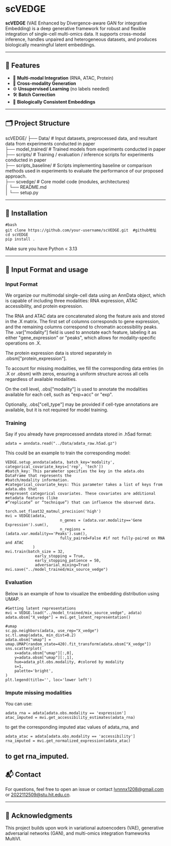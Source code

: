 # scVEDGE

**scVEDGE** (VAE Enhanced by Divergence-aware GAN for integrative Embedding) is a deep generative framework for robust and flexible integration of single-cell multi-omics data. It supports cross-modal inference, handles unpaired and heterogeneous datasets, and produces biologically meaningful latent embeddings.

---

## 🌟 Features

- 🔄 **Multi-modal Integration** (RNA, ATAC, Protein)
- 🧬 **Cross-modality Generation**
- ⚙️ **Unsupervised Learning** (no labels needed)
- 🛠️ **Batch Correction**
- 🎯 **Biologically Consistent Embeddings**

---

## 🗂️ Project Structure

scVEDGE/
├── Data/ # Input datasets, preprocessed data, and resultant data from experiments conducted in paper  
├── model_trained/ # Trained models from experiments conducted in paper  
├── scripts/ # Training / evaluation / inference scripts for experiments conducted in paper  
├── scripts_baseline/  # Scripts implementing baseline or comparison methods used in experiments to evaluate the performance of our proposed approach.  
├── scvedge/ # Core model code (modules, architectures)  
│ └── README.md  
│ └── setup.py  


---

## 🚀 Installation

```
#bash
git clone https://github.com/your-username/scVEDGE.git  #github地址
cd scVEDGE
pip install .
```
Make sure you have Python < 3.13

---

## 📂 Input Format and usage
### Input Format
We organize our multimodal single-cell data using an AnnData object, which is capable of including three modalities: RNA expression, ATAC accessibility, and protein expression.  

The RNA and ATAC data are concatenated along the feature axis and stored in the .X matrix. The first set of columns corresponds to gene expression, and the remaining columns correspond to chromatin accessibility peaks. The .var["modality"] field is used to annotate each feature, labeling it as either "gene_expression" or "peaks", which allows for modality-specific operations on .X.  

The protein expression data is stored separately in .obsm["protein_expression"].  

To account for missing modalities, we fill the corresponding data entries (in .X or .obsm) with zeros, ensuring a uniform structure across all cells regardless of available modalities.  

On the cell level, .obs["modality"] is used to annotate the modalities available for each cell, such as "exp+acc" or "exp".  

Optionally, .obs["cell_type"] may be provided if cell-type annotations are available, but it is not required for model training.  
### Training
Say if you already have preprocessed anndata stored in .h5ad format:
```
adata = anndata.read("../Data/adata_raw.h5ad.gz")
```
This could be an example to train the corresponding model:
```
VEDGE.setup_anndata(adata, batch_key='modality', categorical_covariate_keys=['rep', 'tech'])
#batch_key: This parameter specifies the key in the adata.obs DataFrame that represents the 
#batch/modality information.
#categorical_covariate_keys: This parameter takes a list of keys from adata.obs that 
#represent categorical covariates. These covariates are additional metadata features (like 
#“replicate” or “technique”) that can influence the observed data.

torch.set_float32_matmul_precision('high')
mvi = VEDGE(adata, 
                        n_genes = (adata.var.modality=='Gene Expression').sum(), 
                        n_regions = (adata.var.modality=='Peaks').sum(),
                        fully_paired=False #if not fully-paired on RNA and ATAC
            )
mvi.train(batch_size = 32,
             early_stopping = True,
             early_stopping_patience = 50,
             adversarial_mixing=True)
mvi.save("../model_trained/mix_source_vedge")
```
### Evaluation
Below is an example of how to visualize the embedding distribution using UMAP.
```
#Getting latent representations
mvi = VEDGE.load("../model_trained/mix_source_vedge", adata)
adata.obsm["X_vedge"] = mvi.get_latent_representation()

#umap
sc.pp.neighbors(adata, use_rep="X_vedge")
sc.tl.umap(adata, min_dist=0.2)
adata.obsm["umap"] = umap.UMAP(random_state=420).fit_transform(adata.obsm["X_vedge"])
sns.scatterplot(
    x=adata.obsm["umap"][:,0],
    y=adata.obsm["umap"][:,1],
    hue=adata_plt.obs.modality, #colored by modality
    s=1,
    palette='bright',
)
plt.legend(title='', loc='lower left')
```
### Impute missing modalities
You can use:
```
adata_rna = adata[adata.obs.modality == 'expression']
atac_imputed = mvi.get_accessibility_estimates(adata_rna)
```
to get the corresponding imputed atac values of adata_rna, and
```
adata_atac = adata[adata.obs.modality == 'accessibility']
rna_imputed = mvi.get_normalized_expression(adata_atac)
```
to get rna_imputed.
---

## 📬 Contact
For questions, feel free to open an issue or contact lynnnx1208@gmail.com or 2022112509@stu.hit.edu.cn.

---

## 🤝 Acknowledgments
This project builds upon work in variational autoencoders (VAE), generative adversarial networks (GAN), and multi-omics integration frameworks MultiVI.

